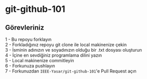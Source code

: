 # git-github-101

## Görevleriniz

1 - Bu repoyu forklayın <br>
2 - Forkladığınız repoyu git clone ile local makinenize çekin <br>
3 - İsminin adınızın ve soyadınızın olduğu bir .txt dosyası oluşturun <br>
4 - İçine en sevdiğiniz programlama dilini yazın <br>
5 - Local makinenize commitleyin <br>
6 - Forkunuza pushlayın <br>
7 - Forkunuzdan `IEEE-Yasar/git-github-101`'e Pull Request açın
